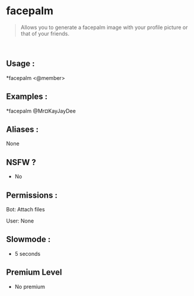 # facepalm

> Allows you to generate a facepalm image with your profile picture or that of your friends.

<br>

## Usage :

*facepalm <@member>

## Examples :

*facepalm @Mr¤KayJayDee

## Aliases :

None

## NSFW ?

- No

## Permissions :

Bot: Attach files
<br>

User: None

## Slowmode :

- 5 seconds

## Premium Level

- No premium
